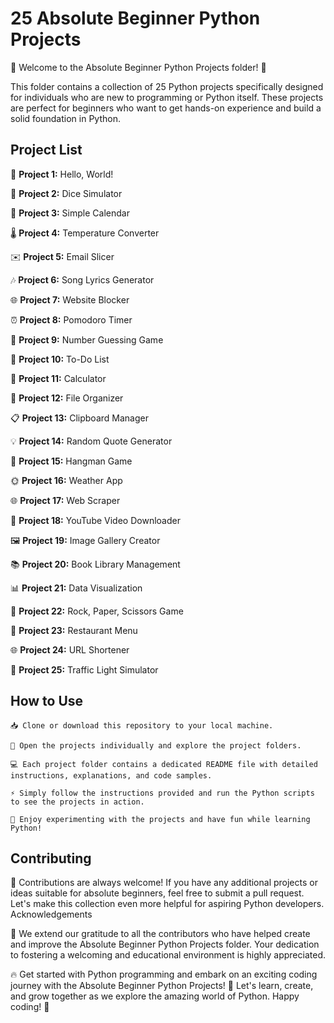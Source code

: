 # **25 Absolute Beginner Python Projects**

👋 Welcome to the Absolute Beginner Python Projects folder! 🐍

This folder contains a collection of 25 Python projects specifically designed for individuals who are new to programming or Python itself. These projects are perfect for beginners who want to get hands-on experience and build a solid foundation in Python.

## **Project List**

🌟 **Project 1:** Hello, World!

🎲 **Project 2:** Dice Simulator

📆 **Project 3:** Simple Calendar

🌡️ **Project 4:** Temperature Converter

✉️ **Project 5:** Email Slicer

🎶 **Project 6:** Song Lyrics Generator

🌐 **Project 7:** Website Blocker

⏰ **Project 8:** Pomodoro Timer

🔢 **Project 9:** Number Guessing Game

📝 **Project 10:** To-Do List

🧮 **Project 11:** Calculator

🧹 **Project 12:** File Organizer

📋 **Project 13:** Clipboard Manager

💡 **Project 14:** Random Quote Generator

🎯 **Project 15:** Hangman Game

🌞 **Project 16:** Weather App

🌐 **Project 17:** Web Scraper

🎥 **Project 18:** YouTube Video Downloader

🖼️ **Project 19:** Image Gallery Creator

📚 **Project 20:** Book Library Management

📊 **Project 21:** Data Visualization

🎲 **Project 22:** Rock, Paper, Scissors Game

🍔 **Project 23:** Restaurant Menu

🌐 **Project 24:** URL Shortener

🚦 **Project 25:** Traffic Light Simulator

## **How to Use**

    📥 Clone or download this repository to your local machine.

    🚀 Open the projects individually and explore the project folders.

    💻 Each project folder contains a dedicated README file with detailed instructions, explanations, and code samples.

    ⚡️ Simply follow the instructions provided and run the Python scripts to see the projects in action.

    🎉 Enjoy experimenting with the projects and have fun while learning Python!

## **Contributing**

🌟 Contributions are always welcome! If you have any additional projects or ideas suitable for absolute beginners, feel free to submit a pull request. Let's make this collection even more helpful for aspiring Python developers.
Acknowledgements

🙏 We extend our gratitude to all the contributors who have helped create and improve the Absolute Beginner Python Projects folder. Your dedication to fostering a welcoming and educational environment is highly appreciated.

🔥 Get started with Python programming and embark on an exciting coding journey with the Absolute Beginner Python Projects! 🚀 Let's learn, create, and grow together as we explore the amazing world of Python. Happy coding! 🎉
